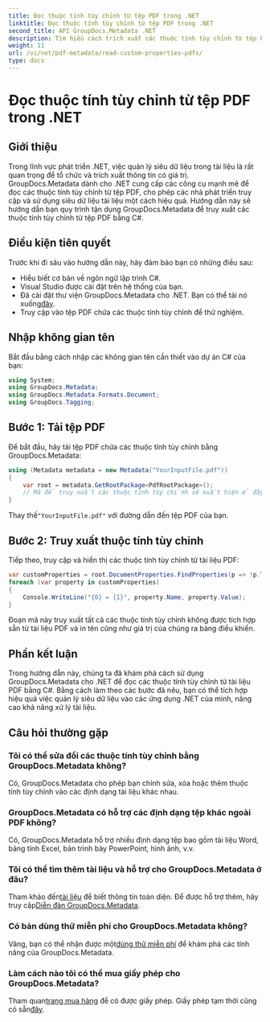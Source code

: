 ```yaml
---
title: Đọc thuộc tính tùy chỉnh từ tệp PDF trong .NET
linktitle: Đọc thuộc tính tùy chỉnh từ tệp PDF trong .NET
second_title: API GroupDocs.Metadata .NET
description: Tìm hiểu cách trích xuất các thuộc tính tùy chỉnh từ tệp PDF bằng GroupDocs.Metadata cho .NET. Đi sâu vào quản lý siêu dữ liệu tài liệu bằng C#.
weight: 11
url: /vi/net/pdf-metadata/read-custom-properties-pdfs/
type: docs
---
```

# Đọc thuộc tính tùy chỉnh từ tệp PDF trong .NET

## Giới thiệu
Trong lĩnh vực phát triển .NET, việc quản lý siêu dữ liệu trong tài liệu là rất quan trọng để tổ chức và trích xuất thông tin có giá trị. GroupDocs.Metadata dành cho .NET cung cấp các công cụ mạnh mẽ để đọc các thuộc tính tùy chỉnh từ tệp PDF, cho phép các nhà phát triển truy cập và sử dụng siêu dữ liệu tài liệu một cách hiệu quả. Hướng dẫn này sẽ hướng dẫn bạn quy trình tận dụng GroupDocs.Metadata để truy xuất các thuộc tính tùy chỉnh từ tệp PDF bằng C#.
## Điều kiện tiên quyết
Trước khi đi sâu vào hướng dẫn này, hãy đảm bảo bạn có những điều sau:
- Hiểu biết cơ bản về ngôn ngữ lập trình C#.
- Visual Studio được cài đặt trên hệ thống của bạn.
- Đã cài đặt thư viện GroupDocs.Metadata cho .NET. Bạn có thể tải nó xuống[đây](https://releases.groupdocs.com/metadata/net/).
- Truy cập vào tệp PDF chứa các thuộc tính tùy chỉnh để thử nghiệm.

## Nhập không gian tên
Bắt đầu bằng cách nhập các không gian tên cần thiết vào dự án C# của bạn:
```csharp
using System;
using GroupDocs.Metadata;
using GroupDocs.Metadata.Formats.Document;
using GroupDocs.Tagging;
```
## Bước 1: Tải tệp PDF
Để bắt đầu, hãy tải tệp PDF chứa các thuộc tính tùy chỉnh bằng GroupDocs.Metadata:
```csharp
using (Metadata metadata = new Metadata("YourInputFile.pdf"))
{
    var root = metadata.GetRootPackage<PdfRootPackage>();
    // Mã để truy xuất các thuộc tính tùy chỉnh sẽ xuất hiện ở đây.
}
```
 Thay thế`"YourInputFile.pdf"` với đường dẫn đến tệp PDF của bạn.
## Bước 2: Truy xuất thuộc tính tùy chỉnh
Tiếp theo, truy cập và hiển thị các thuộc tính tùy chỉnh từ tài liệu PDF:
```csharp
var customProperties = root.DocumentProperties.FindProperties(p => !p.Tags.Contains(Tags.Document.BuiltIn));
foreach (var property in customProperties)
{
    Console.WriteLine("{0} = {1}", property.Name, property.Value);
}
```
Đoạn mã này truy xuất tất cả các thuộc tính tùy chỉnh không được tích hợp sẵn từ tài liệu PDF và in tên cũng như giá trị của chúng ra bảng điều khiển.

## Phần kết luận
Trong hướng dẫn này, chúng ta đã khám phá cách sử dụng GroupDocs.Metadata cho .NET để đọc các thuộc tính tùy chỉnh từ tài liệu PDF bằng C#. Bằng cách làm theo các bước đã nêu, bạn có thể tích hợp hiệu quả việc quản lý siêu dữ liệu vào các ứng dụng .NET của mình, nâng cao khả năng xử lý tài liệu.

## Câu hỏi thường gặp
### Tôi có thể sửa đổi các thuộc tính tùy chỉnh bằng GroupDocs.Metadata không?
Có, GroupDocs.Metadata cho phép bạn chỉnh sửa, xóa hoặc thêm thuộc tính tùy chỉnh vào các định dạng tài liệu khác nhau.
### GroupDocs.Metadata có hỗ trợ các định dạng tệp khác ngoài PDF không?
Có, GroupDocs.Metadata hỗ trợ nhiều định dạng tệp bao gồm tài liệu Word, bảng tính Excel, bản trình bày PowerPoint, hình ảnh, v.v.
### Tôi có thể tìm thêm tài liệu và hỗ trợ cho GroupDocs.Metadata ở đâu?
 Tham khảo đến[tài liệu](https://tutorials.groupdocs.com/metadata/net/) để biết thông tin toàn diện. Để được hỗ trợ thêm, hãy truy cập[Diễn đàn GroupDocs.Metadata](https://forum.groupdocs.com/c/metadata/14).
### Có bản dùng thử miễn phí cho GroupDocs.Metadata không?
 Vâng, bạn có thể nhận được một[dùng thử miễn phí](https://releases.groupdocs.com/) để khám phá các tính năng của GroupDocs.Metadata.
### Làm cách nào tôi có thể mua giấy phép cho GroupDocs.Metadata?
 Tham quan[trang mua hàng](https://purchase.groupdocs.com/buy) để có được giấy phép. Giấy phép tạm thời cũng có sẵn[đây](https://purchase.groupdocs.com/temporary-license/).